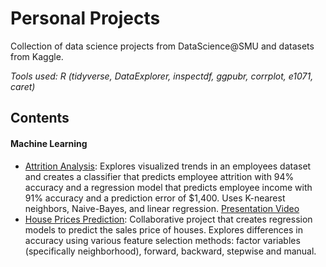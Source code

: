 # Personal Projects
Collection of data science projects from DataScience@SMU and datasets from Kaggle.

*Tools used: R (tidyverse, DataExplorer, inspectdf, ggpubr, corrplot, e1071, caret)*

## Contents

#### Machine Learning
+ [Attrition Analysis](https://github.com/duynlq/Personal-Projects/blob/main/employee_attrition_analysis/Attritrion-Analysis.pdf): Explores visualized trends in an employees dataset and creates a classifier that predicts employee attrition with 94% accuracy and a regression model that predicts employee income with 91% accuracy and a prediction error of $1,400. Uses K-nearest neighbors, Naive-Bayes, and linear regression. [Presentation Video](https://youtu.be/uuPV2oC6M5s)
+ [House Prices Prediction](https://github.com/duynlq/Personal-Projects/blob/main/house_prices_prediction/Group3_Duy_Leonardo_Jordan_HousePricesProject.pdf): Collaborative project that creates regression models to predict the sales price of houses. Explores differences in accuracy using various feature selection methods: factor variables (specifically neighborhood), forward, backward, stepwise and manual.

